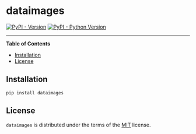 # dataimages

[![PyPI - Version](https://img.shields.io/pypi/v/dataimages.svg)](https://pypi.org/project/dataimages)
[![PyPI - Python Version](https://img.shields.io/pypi/pyversions/dataimages.svg)](https://pypi.org/project/dataimages)

-----

**Table of Contents**

- [Installation](#installation)
- [License](#license)

## Installation

```console
pip install dataimages
```

## License

`dataimages` is distributed under the terms of the [MIT](https://spdx.org/licenses/MIT.html) license.

